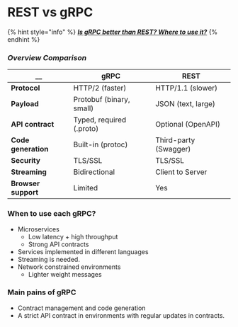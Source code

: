 # REST vs gRPC

{% hint style="info" %}
__[_Is gRPC better than REST? Where to use it?_](https://dev.to/techschoolguru/is-grpc-better-than-rest-where-to-use-it-3blg)__
{% endhint %}

### _Overview Comparison_

| __                  | gRPC                     | REST                  |
| ------------------- | ------------------------ | --------------------- |
| **Protocol**        | HTTP/2 (faster)          | HTTP/1.1 (slower)     |
| **Payload**         | Protobuf (binary, small) | JSON (text, large)    |
| **API contract**    | Typed, required (.proto) | Optional (OpenAPI)    |
| **Code generation** | Built-in (protoc)        | Third-party (Swagger) |
| **Security**        | TLS/SSL                  | TLS/SSL               |
| **Streaming**       | Bidirectional            | Client to Server      |
| **Browser support** | Limited                  | Yes                   |

### When to use each gRPC?

* Microservices
  * Low latency + high throughput
  * Strong API contracts
* Services implemented in different languages
* Streaming is needed.
* Network constrained environments
  * Lighter weight messages

### Main pains of gRPC

* Contract management and code generation
* A strict API contract in environments with regular updates in contracts.
